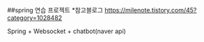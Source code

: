 ##spring 연습 프로젝트
*참고블로그 https://milenote.tistory.com/45?category=1028482

Spring + Websocket + chatbot(naver api)
